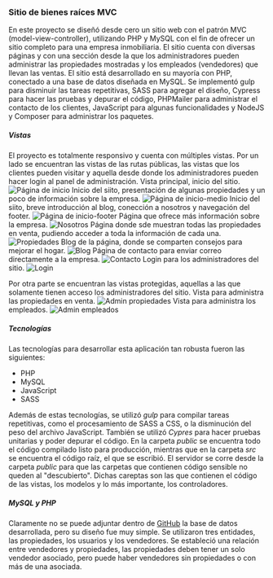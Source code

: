 ### Sitio de bienes raíces MVC

En este proyecto se diseñó desde cero un sitio web con el patrón MVC (model-view-controller), utilizando PHP y MySQL con el fin de ofrecer un sitio completo para una empresa inmobiliaria. El sitio cuenta con diversas páginas y con una sección desde la que los administradores pueden administrar las propiedades mostradas y los empleados (vendedores) que llevan las ventas.
El sitio está desarrollado en su mayoría con PHP, conectado a una base de datos diseñada en MySQL. Se implementó gulp para disminuir las tareas repetitivas, SASS para agregar el diseño, Cypress para hacer las pruebas y depurar el código, PHPMailer para administrar el contacto de los clientes, JavaScript para algunas funcionalidades y NodeJS y Composer para administrar los paquetes.

##### Vistas
El proyecto es totalmente responsivo y cuenta con múltiples vistas.
Por un lado se encuentran las vistas de las rutas públicas, las vistas que los clientes pueden visitar y aquella desde donde los administradores pueden hacer login al panel de administración.
Vista principal, inicio del sitio.
![Página de inicio](http://drive.google.com/uc?export=view&id=1qD4t_JCe7r8ryIvKXiu5koRMAv8aBgS_)
Inicio del siito, presentación de algunas propiedades y un poco de información sobre la empresa.
![Página de inicio-medio](http://drive.google.com/uc?export=view&id=1zKPx5lrV7LICilfaDe0Bjw55YEWtSB4l)
Inicio del siito, breve introducción al blog, conección a nosotros y navegación del footer.
![Página de inicio-footer](http://drive.google.com/uc?export=view&id=14ca0vMIIVOiwfO9shVaCU7OZ1llskpHP)
Página que ofrece más información sobre la empresa.
![Nosotros](http://drive.google.com/uc?export=view&id=1rzIOkcOvuiQM00cvvUuzE3_9ZjU-CWyu)
Página donde sde muestran todas las propiedades en venta, pudiendo acceder a toda la información de cada una.
![Propiedades](http://drive.google.com/uc?export=view&id=1SPGNlhyAAwN2uoeeXr8PQVmq-JXJ9jiA)
Blog de la página, donde se comparten consejos para mejorar el hogar.
![Blog](http://drive.google.com/uc?export=view&id=1sDqgquGvmfEt10X3EOoiogHcD9ztd31E)
Página de contacto para enviar correo directamente a la empresa.
![Contacto](http://drive.google.com/uc?export=view&id=1-cT4TuPHFjTE7gApb92vUiVurPv-IJLd)
Login para los administradores del sitio.
![Login](http://drive.google.com/uc?export=view&id=174Jj9cODL4Z47UuxZAmtrofaMXNP5caw)

Por otra parte se encuentran las vistas protegidas, aquellas a las que solamente tienen acceso los administradores del sitio.
Vista para administra las propiedades en venta.
![Admin propiedades](http://drive.google.com/uc?export=view&id=1_FU3mgfdmEzn6yW3ml2Z-NpOZWB62u3w)
Vista para administra los empleados.
![Admin empleados](http://drive.google.com/uc?export=view&id=1wSdi0kE-w1vUd8aV5VVLEuY_lgGOD9fc)

##### Tecnologías
Las tecnologías para desarrollar esta aplicación tan robusta fueron las siguientes:
* PHP
* MySQL
* JavaScript
* SASS

Además de estas tecnologías, se utilizó _gulp_ para compilar tareas repetitivas, como el procesamiento de SASS a CSS, o la disminución del peso del archivo JavaScript. También se utilizó _Cypres_ para hacer pruebas unitarias y poder depurar el código. 
En la carpeta _public_ se encuentra todo el código compilado listo para producción, mientras que en la carpeta _src_ se encuentra el código raíz, el que se escribió. El servidor se corre desde la carpeta _public_ para que las carpetas que contienen código sensible no queden al "descubierto". Dichas careptas son las que contienen el código de las vistas, los modelos y lo más importante, los controladores.

##### MySQL y PHP
Claramente no se puede adjuntar dentro de [GitHub](https://github.com/) la base de datos desarrollada, pero su diseño fue muy simple. Se utilizaron tres entidades, las propiedades, los usuarios y los vendedores. Se estableció una relación entre vendedores y propiedades, las propiedades deben tener un solo vendedor asociado, pero puede haber vendedores sin propiedades o con más de una asociada.